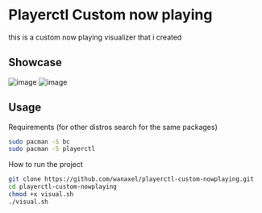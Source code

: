 
# Playerctl Custom now playing
this is a custom now playing visualizer that i created 

## Showcase 
![image](https://github.com/user-attachments/assets/c4e7a716-e22d-4091-87cd-3d565147184a)
![image](https://github.com/user-attachments/assets/07de1dbf-cbdd-4cd7-937f-d8727acaf7d1)

## Usage

Requirements (for other distros search for the same packages)

```bash
sudo pacman -S bc 
sudo pacman -S playerctl
```

How to run the project

```bash
git clone https://github.com/wanaxel/playerctl-custom-nowplaying.git
cd playerctl-custom-nowplaying
chmod +x visual.sh
./visual.sh
```


